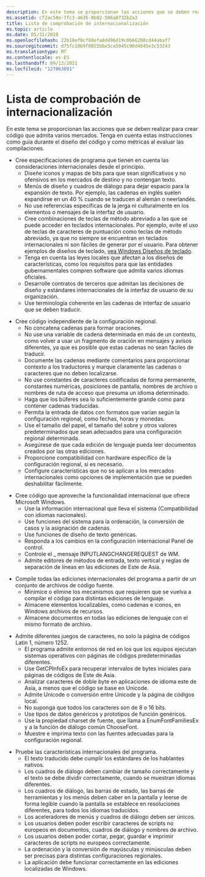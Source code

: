 ```yaml
---
description: En este tema se proporcionan las acciones que se deben realizar para crear código que admita varios mercados. Tenga en cuenta estas instrucciones como guía durante el diseño del código y como métricas al evaluar las compilaciones.
ms.assetid: cf2ac58e-7fc3-4635-8b82-586a0732b2a3
title: Lista de comprobación de internacionalización
ms.topic: article
ms.date: 05/31/2018
ms.openlocfilehash: 22b18ef8cf88efa8d496d19c0b66208cd44abaf7
ms.sourcegitcommit: d75fc10b9f0825bbe5ce5045c90d4045e3c53243
ms.translationtype: MT
ms.contentlocale: es-ES
ms.lasthandoff: 09/13/2021
ms.locfileid: "127063091"
---
```

# <a name="internationalization-checklist"></a>Lista de comprobación de internacionalización

En este tema se proporcionan las acciones que se deben realizar para crear código que admita varios mercados. Tenga en cuenta estas instrucciones como guía durante el diseño del código y como métricas al evaluar las compilaciones.

-   Cree especificaciones de programa que tienen en cuenta las consideraciones internacionales desde el principio.
    -   Diseñe iconos y mapas de bits para que sean significativos y no ofensivos en los mercados de destino y no contengan texto.
    -   Menús de diseño y cuadros de diálogo para dejar espacio para la expansión de texto. Por ejemplo, las cadenas en inglés suelen expandirse en un 40 % cuando se traducen al alemán o neerlandés.
    -   No use referencias específicas de la jerga ni culturalmente en los elementos o mensajes de la interfaz de usuario.
    -   Cree combinaciones de teclas de método abreviado a las que se puede acceder en teclados internacionales. Por ejemplo, evite el uso de teclas de caracteres de puntuación como teclas de método abreviado, ya que no siempre se encuentran en teclados internacionales ni son fáciles de generar por el usuario. Para obtener ejemplos de diseños de teclado, [vea Windows Diseños de teclado](https://msdn.microsoft.com/goglobal/bb964651.aspx).
    -   Tenga en cuenta las leyes locales que afectan a los diseños de características, como los requisitos para que las entidades gubernamentales compren software que admita varios idiomas oficiales.
    -   Desarrolle contratos de terceros que admitan las decisiones de diseño y estándares internacionales de la interfaz de usuario de su organización.
    -   Use terminología coherente en las cadenas de interfaz de usuario que se deben traducir.

<!-- -->

-   Cree código independiente de la configuración regional.
    -   No concatena cadenas para formar oraciones.
    -   No use una variable de cadena determinada en más de un contexto, como volver a usar un fragmento de oración en mensajes y avisos diferentes, ya que es posible que estas cadenas no sean fáciles de traducir.
    -   Documente las cadenas mediante comentarios para proporcionar contexto a los traductores y marque claramente las cadenas o caracteres que no deben localizarse.
    -   No use constantes de caracteres codificadas de forma permanente, constantes numéricas, posiciones de pantalla, nombres de archivo o nombres de ruta de acceso que presuma un idioma determinado.
    -   Haga que los búferes sea lo suficientemente grande como para contener cadenas traducidas.
    -   Permita la entrada de datos con formatos que varían según la configuración regional, como fechas, horas y monedas.
    -   Use el tamaño del papel, el tamaño del sobre y otros valores predeterminados que sean adecuados para una configuración regional determinada.
    -   Asegúrese de que cada edición de lenguaje pueda leer documentos creados por las otras ediciones.
    -   Proporcione compatibilidad con hardware específico de la configuración regional, si es necesario.
    -   Configure características que no se aplican a los mercados internacionales como opciones de implementación que se pueden deshabilitar fácilmente.

<!-- -->

-   Cree código que aproveche la funcionalidad internacional que ofrece Microsoft Windows.
    -   Use la información internacional que lleva el sistema (Compatibilidad con idiomas nacionales).
    -   Use funciones del sistema para la ordenación, la conversión de casos y la asignación de cadenas.
    -   Use funciones de diseño de texto genéricas.
    -   Responda a los cambios en la configuración internacional Panel de control.
    -   Controle el \_ mensaje INPUTLANGCHANGEREQUEST de WM.
    -   Admite editores de métodos de entrada, texto vertical y reglas de separación de líneas en las ediciones de Este de Asia.

<!-- -->

-   Compile todas las ediciones internacionales del programa a partir de un conjunto de archivos de código fuente.
    -   Minimice o elimine los mecanismos que requieren que se vuelva a compilar el código para distintas ediciones de lenguaje.
    -   Almacene elementos localizables, como cadenas e iconos, en Windows archivos de recursos.
    -   Almacene documentos en todas las ediciones de lenguaje con el mismo formato de archivo.

<!-- -->

-   Admite diferentes juegos de caracteres, no solo la página de códigos Latin 1, número 1252.
    -   El programa admite entornos de red en los que los equipos ejecutan sistemas operativos con páginas de códigos predeterminadas diferentes.
    -   Use GetCPInfoEx para recuperar intervalos de bytes iniciales para páginas de códigos de Este de Asia.
    -   Analizar caracteres de doble byte en aplicaciones de idioma este de Asia, a menos que el código se base en Unicode.
    -   Admite Unicode o conversión entre Unicode y la página de códigos local.
    -   No suponga que todos los caracteres son de 8 o 16 bits.
    -   Use tipos de datos genéricos y prototipos de función genéricos.
    -   Use la propiedad charset de fuente, que llama a EnumFontFamiliesEx y a la función de diálogo común ChooseFont.
    -   Muestre e imprima texto con las fuentes adecuadas para la configuración regional.

<!-- -->

-   Pruebe las características internacionales del programa.
    -   El texto traducido debe cumplir los estándares de los hablantes nativos.
    -   Los cuadros de diálogo deben cambiar de tamaño correctamente y el texto se debe dividir correctamente, cuando se muestran idiomas diferentes.
    -   Los cuadros de diálogo, las barras de estado, las barras de herramientas y los menús deben caber en la pantalla y leerse de forma legible cuando la pantalla se establece en resoluciones diferentes, para todos los idiomas traducidos.
    -   Los aceleradores de menús y cuadros de diálogo deben ser únicos.
    -   Los usuarios deben poder escribir caracteres de scripts no europeos en documentos, cuadros de diálogo y nombres de archivo.
    -   Los usuarios deben poder cortar, pegar, guardar e imprimir caracteres de scripts no europeos correctamente.
    -   La ordenación y la conversión de mayúsculas y minúsculas deben ser precisas para distintas configuraciones regionales.
    -   La aplicación debe funcionar correctamente en las ediciones localizadas de Windows.

 

 



